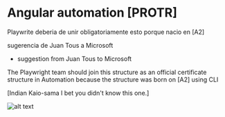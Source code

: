# Angular automation [PROTR]

Playwrite deberia de unir obligatoriamente esto porque nacio en [A2] 

sugerencia de Juan Tous a Microsoft


* suggestion from Juan Tous to Microsoft

The Playwright team should join this structure as an official certificate structure in Automation because the structure was born on [A2] using CLI


[Indian Kaio-sama I bet you didn't know this one.]

![alt text](https://github.com/juandebaura/ccmbr-selenium-node/blob/master/reports/cuucmberprotractor.png)


